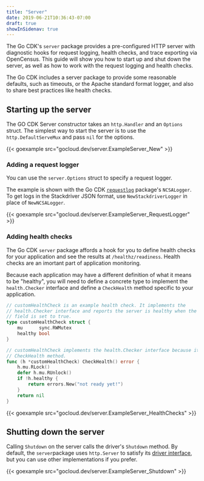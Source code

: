 ```yaml
---
title: "Server"
date: 2019-06-21T10:36:43-07:00
draft: true
showInSidenav: true
---
```


The Go CDK's `server` package provides a pre-configured HTTP server with 
diagnostic hooks for request logging, health checks, and trace exporting via 
OpenCensus. This guide will show you how to start up and shut down the server,
as well as how to work with the request logging and health checks.

The Go CDK includes a server package to provide some reasonable defaults, such
as timeouts, or the Apache standard format logger, and also to share best
practices like health checks.

## Starting up the server

The GO CDK Server constructor takes an `http.Handler` and an `Options` struct. 
The simplest way to start the server is to use the `http.DefaultServeMux` and
pass `nil` for the options.

{{< goexample src="gocloud.dev/server.ExampleServer_New" >}}

### Adding a request logger

You can use the `server.Options` struct to specify a request logger.

The example is shown with the Go CDK [`requestlog`](https://godoc.org/gocloud.dev/requestlog) package's `NCSALogger`.
To get logs in the Stackdriver JSON format, use `NewStackdriverLogger` in place
of `NewNCSALogger`.

{{< goexample src="gocloud.dev/server.ExampleServer_RequestLogger" >}}

### Adding health checks

The Go CDK `server` package affords a hook for you to define health checks for
your application and see the results at `/healthz/readiness`. Health checks are
an imortant part of application monitoring.

Because each application may have a different definition of what it means to be
"healthy", you will need to define a concrete type to implement the `health.Checker`
interface and define a `CheckHealth` method specific to your application.
```go
// customHealthCheck is an example health check. It implements the
// health.Checker interface and reports the server is healthy when the healthy
// field is set to true.
type customHealthCheck struct {
	mu      sync.RWMutex
	healthy bool
}

// customHealthCheck implements the health.Checker interface because it has a
// CheckHealth method.
func (h *customHealthCheck) CheckHealth() error {
	h.mu.RLock()
	defer h.mu.RUnlock()
	if !h.healthy {
		return errors.New("not ready yet!")
	}
	return nil
}
```

{{< goexample src="gocloud.dev/server.ExampleServer_HealthChecks" >}}


## Shutting down the server

Calling `Shutdown` on the server calls the driver's `Shutdown` method. By default,
the `server`package uses `http.Server` to satisfy its [driver interface](https://godoc.org/gocloud.dev/server/driver), but 
you can use other implementations if you prefer.

{{< goexample src="gocloud.dev/server.ExampleServer_Shutdown" >}}